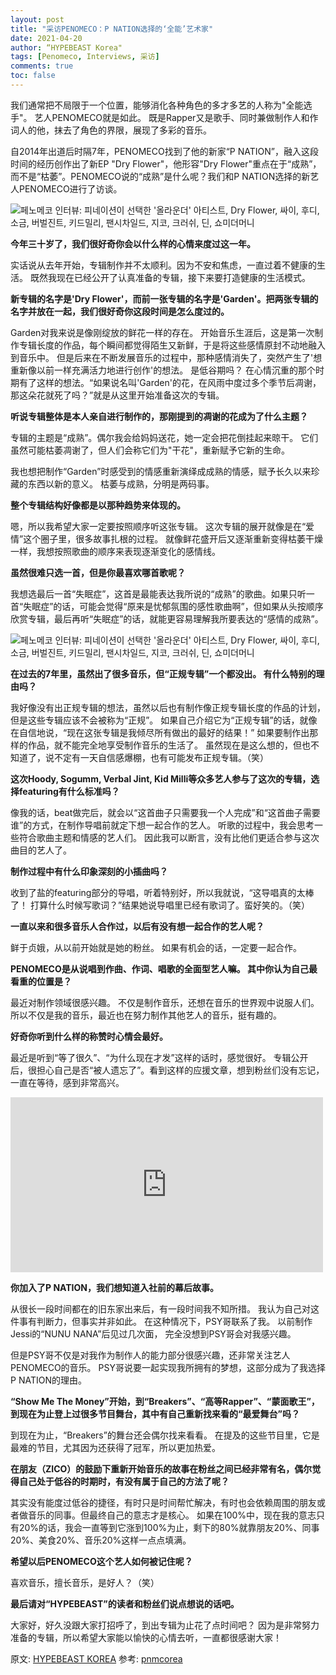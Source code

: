 ```yaml
---
layout: post
title: "采访PENOMECO：P NATION选择的‘全能’艺术家"
date: 2021-04-20
author: “HYPEBEAST Korea"
tags: [Penomeco, Interviews, 采访]
comments: true
toc: false
---
```


我们通常把不局限于一个位置，能够消化各种角色的多才多艺的人称为"全能选手"。 艺人PENOMECO就是如此。 既是Rapper又是歌手、同时兼做制作人和作词人的他，抹去了角色的界限，展现了多彩的音乐。

自2014年出道后时隔7年，PENOMECO找到了他的新家“P NATION”，融入这段时间的经历创作出了新EP "Dry Flower"，他形容"Dry Flower"重点在于“成熟”，而不是“枯萎”。PENOMECO说的“成熟”是什么呢？我们和P NATION选择的新艺人PENOMECO进行了访谈。

![페노메코 인터뷰: 피네이션이 선택한 '올라운더' 아티스트, Dry Flower, 싸이, 후디, 소금, 버벌진트, 키드밀리, 팬시차일드, 지코, 크러쉬, 딘, 쇼미더머니](https://tva1.sinaimg.cn/large/008i3skNgy1gq2q5gu479j30zk0nq0wp.jpg)

**今年三十岁了，我们很好奇你会以什么样的心情来度过这一年。**

实话说从去年开始，专辑制作并不太顺利。因为不安和焦虑，一直过着不健康的生活。 既然我现在已经公开了认真准备的专辑，接下来要打造健康的生活模式。

**新专辑的名字是'Dry Flower'，而前一张专辑的名字是'Garden'。把两张专辑的名字并放在一起，我们很好奇你这段时间是怎么度过的。** 

Garden对我来说是像刚绽放的鲜花一样的存在。 开始音乐生涯后，这是第一次制作专辑长度的作品，每个瞬间都觉得陌生又新鲜，于是将这些感情原封不动地融入到音乐中。 但是后来在不断发展音乐的过程中，那种感情消失了，突然产生了'想重新像以前一样充满活力地进行创作'的想法。 是低谷期吗？ 在心情沉重的那个时期有了这样的想法。“如果说名叫'Garden'的花，在风雨中度过多个季节后凋谢，那这朵花就死了吗？”就是从这里开始准备这次的专辑。

**听说专辑整体是本人亲自进行制作的，那刚提到的凋谢的花成为了什么主题？**

专辑的主题是“成熟”。偶尔我会给妈妈送花，她一定会把花倒挂起来晾干。 它们虽然可能枯萎凋谢了，但人们会称它们为"干花"，重新赋予它新的生命。

我也想把制作“Garden”时感受到的情感重新演绎成成熟的情感，赋予长久以来珍藏的东西以新的意义。 枯萎与成熟，分明是两码事。

**整个专辑结构好像都是以那种趋势来体现的。**

嗯，所以我希望大家一定要按照顺序听这张专辑。 这次专辑的展开就像是在“爱情”这个圈子里，很多故事扎根的过程。 就像鲜花盛开后又逐渐重新变得枯萎干燥一样，我想按照歌曲的顺序来表现逐渐变化的感情线。

**虽然很难只选一首，但是你最喜欢哪首歌呢？**

我想选最后一首“失眠症”，这首是最能表达我所说的“成熟”的歌曲。如果只听一首“失眠症”的话，可能会觉得“原来是忧郁氛围的感性歌曲啊”，但如果从头按顺序欣赏专辑，最后再听“失眠症”的话，就能更容易理解我所要表达的“感情的成熟”。

![페노메코 인터뷰: 피네이션이 선택한 '올라운더' 아티스트, Dry Flower, 싸이, 후디, 소금, 버벌진트, 키드밀리, 팬시차일드, 지코, 크러쉬, 딘, 쇼미더머니](https://tva1.sinaimg.cn/large/008i3skNgy1gq2qqo2fjnj30zk0nptdd.jpg)

**在过去的7年里，虽然出了很多音乐，但“正规专辑”一个都没出。 有什么特别的理由吗？**

我好像没有出正规专辑的想法，虽然以后也有制作像正规专辑长度的作品的计划，但是这些专辑应该不会被称为“正规”。 如果自己介绍它为“正规专辑”的话，就像在自信地说，“现在这张专辑是我倾尽所有做出的最好的结果！” 如果要制作出那样的作品，就不能完全地享受制作音乐的生活了。 虽然现在是这么想的，但也不知道了，说不定有一天自信感爆棚，也有可能发布正规专辑。（笑）

**这次Hoody, Sogumm, Verbal Jint, Kid Milli等众多艺人参与了这次的专辑，选择featuring有什么标准吗？**

像我的话，beat做完后，就会以“这首曲子只需要我一个人完成”和“这首曲子需要谁”的方式，在制作导唱前就定下想一起合作的艺人。 听歌的过程中，我会思考一些符合歌曲主题和情感的艺人们。 因此我可以断言，没有比他们更适合参与这次曲目的艺人了。

**制作过程中有什么印象深刻的小插曲吗？**

收到了盐的featuring部分的导唱，听着特别好，所以我就说，“这导唱真的太棒了！ 打算什么时候写歌词？”结果她说导唱里已经有歌词了。蛮好笑的。（笑）

**一直以来和很多音乐人合作过，以后有没有想一起合作的艺人呢？**

鲜于贞娥，从以前开始就是她的粉丝。 如果有机会的话，一定要一起合作。

**PENOMECO是从说唱到作曲、作词、唱歌的全面型艺人嘛。 其中你认为自己最看重的位置是？**

最近对制作领域很感兴趣。 不仅是制作音乐，还想在音乐的世界观中说服人们。 所以不仅是我的音乐，最近也在努力制作其他艺人的音乐，挺有趣的。

**好奇你听到什么样的称赞时心情会最好。** 

最近是听到“等了很久”、“为什么现在才发”这样的话时，感觉很好。 专辑公开后，很担心自己是否“被人遗忘了”。看到这样的应援文章，想到粉丝们没有忘记，一直在等待，感到非常高兴。

<div class='video-container'><iframe width="500" height="280" src="https://www.youtube.com/embed/l3jRFFC_cdA" title="YouTube video player" frameborder="0" allow="accelerometer; autoplay; clipboard-write; encrypted-media; gyroscope; picture-in-picture" allowfullscreen></iframe></div>

**你加入了P NATION，我们想知道入社前的幕后故事。** 

从很长一段时间都在的旧东家出来后，有一段时间我不知所措。 我认为自己对这件事有判断力，但事实并非如此。 在这种情况下，PSY哥联系了我。 以前制作Jessi的“NUNU NANA”后见过几次面， 完全没想到PSY哥会对我感兴趣。

但是PSY哥不仅是对我作为制作人的能力部分很感兴趣，还非常关注艺人PENOMECO的音乐。 PSY哥说要一起实现我所拥有的梦想，这部分成为了我选择P NATION的理由。

**“Show Me The Money”开始，到“Breakers”、“高等Rapper”、“蒙面歌王”，到现在为止登上过很多节目舞台，其中有自己重新找来看的“最爱舞台”吗？**

到现在为止，“Breakers”的舞台还会偶尔找来看看。 在提及的这些节目里，它是最难的节目，尤其因为还获得了冠军，所以更加热爱。

**在朋友（ZICO）的鼓励下重新开始音乐的故事在粉丝之间已经非常有名，偶尔觉得自己处于低谷的时期时，有没有属于自己的方法了呢？**

其实没有能度过低谷的捷径，有时只是时间帮忙解决，有时也会依赖周围的朋友或者做音乐的同事。但最终自己的意志才是核心。 如果在100%中，现在我的意志只有20%的话，我会一直等到它涨到100%为止，剩下的80%就靠朋友20%、同事20%、美食20%、音乐20%这样一点点填满。

**希望以后PENOMECO这个艺人如何被记住呢？**

喜欢音乐，擅长音乐，是好人？（笑）

**最后请对“HYPEBEAST”的读者和粉丝们说点想说的话吧。**

大家好，好久没跟大家打招呼了，到出专辑为止花了点时间吧？ 因为是非常努力准备的专辑，所以希望大家能以愉快的心情去听，一直都很感谢大家！

原文: [HYPEBEAST KOREA](https://href.li/?https://hypebeast.kr/2021/4/penomeco-interview-p-nation-fanxy-child-korean-musician-dry-flower) 参考: [pnmcorea](https://pnmcorea.tumblr.com/post/649940345285722112/hypebeast-korea-penomeco-interview-the)

